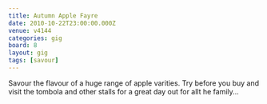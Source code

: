 ```yaml
---
title: Autumn Apple Fayre
date: 2010-10-22T23:00:00.000Z
venue: v4144
categories: gig
board: 8
layout: gig
tags: [savour]
---
```

Savour the flavour of a huge range of apple varities. Try before you buy and visit the tombola and other stalls for a great day out for allt he family...